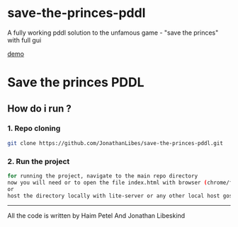 # save-the-princes-pddl
A fully working pddl solution to the unfamous game - "save the princes" with full gui

[demo](https://save-the-princes.surge.sh/)


# Save the princes PDDL

## How do i run ?
### 1. Repo cloning
```sh
git clone https://github.com/JonathanLibes/save-the-princes-pddl.git
```
### 2. Run the project
```sh
for running the project, navigate to the main repo directory
now you will need or to open the file index.html with browser (chrome/firefox, ie not tested)
or
host the directory locally with lite-server or any other local host gosting app
```
--------------------------
All the code is written by Haim Petel And Jonathan Libeskind
